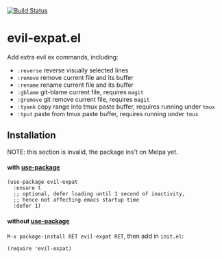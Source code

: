 [![Build Status](https://travis-ci.org/edkolev/evil-expat.svg?branch=master)](https://travis-ci.org/edkolev/evil-expat)

# evil-expat.el

Add extra evil ex commands, including:

- `:reverse` reverse visually selected lines
- `:remove` remove current file and its buffer
- `:rename` rename current file and its buffer
- `:gblame` git-blame current file, requires `magit`
- `:gremove` git remove current file, requires `magit`
- `:tyank` copy range into tmux paste buffer, requires running under `tmux`
- `:tput` paste from tmux paste buffer, requires running under `tmux`

## Installation

NOTE: this section is invalid, the package ins't on Melpa yet.

#### with [use-package](https://github.com/jwiegley/use-package)
``` emacs-lisp
(use-package evil-expat
  :ensure t
  ;; optional, defer loading until 1 second of inactivity,
  ;; hence not affecting emacs startup time
  :defer 1)
```

#### without [use-package](https://github.com/jwiegley/use-package)

`M-x package-install RET evil-expat RET`, then add in `init.el`:

`(require 'evil-expat)`
